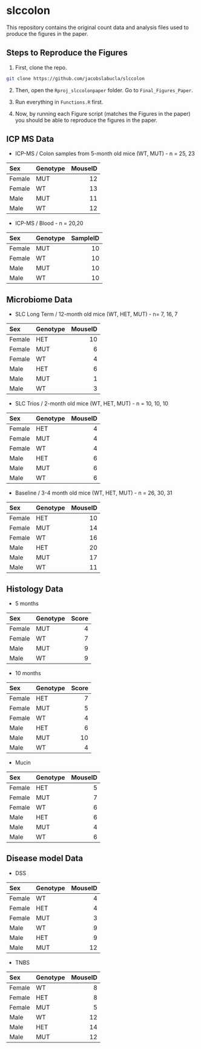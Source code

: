 # slccolon
This repository contains the original count data and analysis files used to produce the figures in the paper.

## Steps to Reproduce the Figures 
1. First, clone the repo. 
```bash
git clone https://github.com/jacobslabucla/slccolon
```
2. Then, open the `Rproj_slccolonpaper` folder. Go to `Final_Figures_Paper`.

3. Run everything in `Functions.R` first. 

4. Now, by running each Figure script (matches the Figures in the paper) you should be able to reproduce the figures in the paper.

## ICP MS Data 
- ICP-MS / Colon samples from 5-month old mice (WT, MUT) - n = 25, 23

|Sex    |Genotype | MouseID|
|:------|:--------|-------:|
|Female |MUT      |      12|
|Female |WT       |      13|
|Male   |MUT      |      11|
|Male   |WT       |      12|

- ICP-MS / Blood - n = 20,20 

|Sex    |Genotype | SampleID|
|:------|:--------|--------:|
|Female |MUT      |       10|
|Female |WT       |       10|
|Male   |MUT      |       10|
|Male   |WT       |       10|

## Microbiome Data
- SLC Long Term / 12-month old mice (WT, HET, MUT) - n= 7, 16, 7

|Sex    |Genotype | MouseID|
|:------|:--------|-------:|
|Female |HET      |      10|
|Female |MUT      |       6|
|Female |WT       |       4|
|Male   |HET      |       6|
|Male   |MUT      |       1|
|Male   |WT       |       3|

- SLC Trios / 2-month old mice (WT, HET, MUT) - n = 10, 10, 10
  
|Sex    |Genotype | MouseID|
|:------|:--------|-------:|
|Female |HET      |       4|
|Female |MUT      |       4|
|Female |WT       |       4|
|Male   |HET      |       6|
|Male   |MUT      |       6|
|Male   |WT       |       6|

- Baseline / 3-4 month old mice (WT, HET, MUT) - n = 26, 30, 31

|Sex    |Genotype | MouseID|
|:------|:--------|-------:|
|Female |HET      |      10|
|Female |MUT      |      14|
|Female |WT       |      16|
|Male   |HET      |      20|
|Male   |MUT      |      17|
|Male   |WT       |      11|
  
## Histology Data 

- 5 months 

|Sex    |Genotype | Score|
|:------|:--------|-----:|
|Female |MUT      |     4|
|Female |WT       |     7|
|Male   |MUT      |     9|
|Male   |WT       |     9|


- 10 months 

|Sex    |Genotype | Score|
|:------|:--------|-----:|
|Female |HET      |     7|
|Female |MUT      |     5|
|Female |WT       |     4|
|Male   |HET      |     6|
|Male   |MUT      |    10|
|Male   |WT       |     4|

- Mucin 

|Sex    |Genotype | MouseID|
|:------|:--------|-------:|
|Female |HET      |       5|
|Female |MUT      |       7|
|Female |WT       |       6|
|Male   |HET      |       6|
|Male   |MUT      |       4|
|Male   |WT       |       6|

## Disease model Data 

- DSS 

|Sex    |Genotype | MouseID|
|:------|:--------|-------:|
|Female |WT       |       4|
|Female |HET      |       4|
|Female |MUT      |       3|
|Male   |WT       |       9|
|Male   |HET      |       9|
|Male   |MUT      |      12|

- TNBS

|Sex    |Genotype | MouseID|
|:------|:--------|-------:|
|Female |WT       |       8|
|Female |HET      |       8|
|Female |MUT      |       5|
|Male   |WT       |      12|
|Male   |HET      |      14|
|Male   |MUT      |      12|
